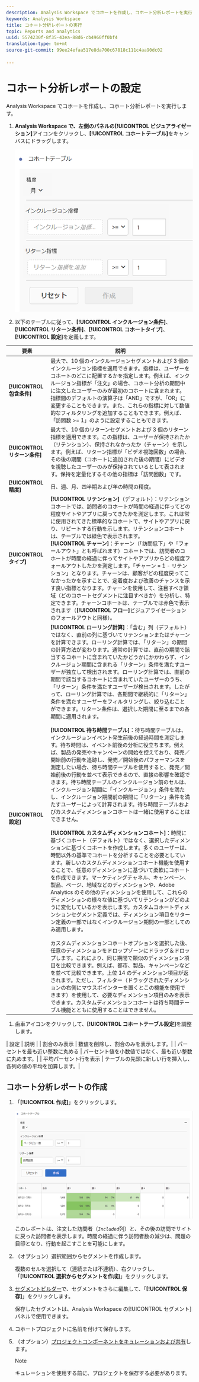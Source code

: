 ```yaml
---
description: Analysis Workspace でコホートを作成し、コホート分析レポートを実行します。
keywords: Analysis Workspace
title: コホート分析レポートの実行
topic: Reports and analytics
uuid: 5574230f-8f35-43ea-88d6-cb4960ff0bf4
translation-type: tm+mt
source-git-commit: 99ee24efaa517e8da700c67818c111c4aa90dc02

---
```



# コホート分析レポートの設定

Analysis Workspace でコホートを作成し、コホート分析レポートを実行します。

1. **Analysis Workspace で、左側のパネルの[!UICONTROL ビジュアライゼーション]**&#x200B;アイコンをクリックし、**[!UICONTROL コホートテーブル]**&#x200B;をキャンバスにドラッグします。

   ![](assets/cohort-table.png)

1. 以下のテーブルに従って、**[!UICONTROL インクルージョン条件]**、**[!UICONTROL リターン条件]**、**[!UICONTROL コホートタイプ]**、**[!UICONTROL 設定]**&#x200B;を定義します。

| 要素 | 説明 |
|--- |--- |
| **[!UICONTROL 包含条件]** | 最大で、10 個のインクルージョンセグメントおよび 3 個のインクルージョン指標を適用できます。指標は、ユーザーをコホートのどこに配置するかを指定します。例えば、インクルージョン指標が「注文」の場合、コホート分析の期間中に注文したユーザーのみが最初のコホートに含まれます。<br>指標間のデフォルトの演算子は「AND」ですが、「OR」に変更することもできます。また、これらの指標に対して数値的なフィルタリングを追加することもできます。例えば、「訪問数 &gt;= 1」のように設定することもできます。</br> |
| **[!UICONTROL リターン条件]** | 最大で、10 個のリターンセグメントおよび 3 個のリターン指標を適用できます。この指標は、ユーザーが保持されたか（リテンション）、保持されなかったか（チャーン）を示します。例えば、リターン指標が「ビデオ視聴回数」の場合、その後の期間（コホートに追加された後の期間）にビデオを視聴したユーザーのみが保持されているとして表されます。保持を定量化するその他の指標は「訪問回数」です。 |
| **[!UICONTROL 精度]** | 日、週、月、四半期および年の時間の精度。 |
| **[!UICONTROL タイプ]** | **[!UICONTROL リテンション]**（デフォルト）：リテンションコホートでは、訪問者のコホートが時間の経過に伴ってどの程度サイトやアプリに戻ってきたかを測定します。これは常に使用されてきた標準的なコホートで、サイトやアプリに戻り、リピートする行動を示します。リテンションコホートは、テーブルでは緑色で表示されます。<br>**[!UICONTROL チャーン]**：チャーン（「訪問低下」や「フォールアウト」とも呼ばれます）コホートでは、訪問者のコホートが時間の経過に伴ってサイトやアプリからどの程度フォールアウトしたかを測定します。「チャーン = 1 - リテンション」となります。チャーンは、顧客がどの程度戻ってこなかったかを示すことで、定着度および改善のチャンスを示す良い指標となります。チャーンを使用して、注目すべき領域（どのコホートセグメントに注目すべきか）を分析し、特定できます。チャーンコホートは、テーブルでは赤色で表示されます（**[!UICONTROL フロー]**&#x200B;ビジュアライゼーションのフォールアウトと同様）。</br> |
| **[!UICONTROL 設定]** | **[!UICONTROL ローリング計算]**：「含む」列（デフォルト）ではなく、直前の列に基づいてリテンションまたはチャーンを計算できます。ローリング計算では、「リターン」の期間の計算方法が変わります。通常の計算では、直前の期間で該当するコホートに含まれていたかどうかにかかわらず、インクルージョン期間に含まれる「リターン」条件を満たすユーザーが独立して検出されます。ローリング計算では、直前の期間で該当するコホートに含まれていたユーザーのうち、「リターン」条件を満たすユーザーが検出されます。したがって、ローリング計算では、各期間で継続的に「リターン」条件を満たすユーザーをフィルタリングし、絞り込むことができます。リターン条件は、選択した期間に至るまでの各期間に適用されます。</br><br>**[!UICONTROL 待ち時間テーブル]**：待ち時間テーブルは、インクルージョンイベント発生前後の経過時間を測定します。待ち時間は、イベント前後の分析に役立ちます。例えば、製品の発売やキャンペーンの開始を控えており、発売／開始前の行動を追跡し、発売／開始後のパフォーマンスを測定したい場合、待ち時間テーブルを使用すると、発売／開始前後の行動を並べて表示できるので、直接の影響を確認できます。待ち時間テーブルのインクルージョン前のセルは、インクルージョン期間に「インクルージョン」条件を満たし、インクルージョン期間前の期間に「リターン」条件を満たすユーザーによって計算されます。待ち時間テーブルおよびカスタムディメンションコホートは一緒に使用することはできません。</br><br>**[!UICONTROL カスタムディメンションコホート]**：時間に基づくコホート（デフォルト）ではなく、選択したディメンションに基づくコホートを作成します。多くのユーザーは、時間以外の基準でコホートを分析することを必要としています。新しいカスタムディメンションコホート機能を使用することで、任意のディメンションに基づいて柔軟にコホートを作成できます。マーケティングチャネル、キャンペーン、製品、ページ、地域などのディメンションや、Adobe Analytics のその他のディメンションを使用して、これらのディメンションの様々な値に基づいてリテンションがどのように変化しているかを表示します。カスタムコホートディメンションセグメント定義では、ディメンション項目をリターン定義の一部ではなくインクルージョン期間の一部としてのみ適用します。</br><br>カスタムディメンションコホートオプションを選択した後、任意のディメンションをドロップゾーンにドラッグ＆ドロップします。これにより、同じ期間で類似のディメンション項目を比較できます。例えば、都市、製品、キャンペーンなどを並べて比較できます。上位 14 のディメンション項目が返されます。ただし、フィルター（ドラッグされたディメンションの右側にマウスポインターを置くとこの機能を使用できます）を使用して、必要なディメンション項目のみを表示できます。カスタムディメンションコホートは待ち時間テーブル機能とともに使用することはできません。</br> |

1. 歯車アイコンをクリックして、**[!UICONTROL コホートテーブル設定]**&#x200B;を調整します。

| 設定 | 説明 |
| 割合のみ表示 | 数値を削除し、割合のみを表示します。|
| パーセントを最も近い整数に丸める | パーセント値を小数値ではなく、最も近い整数に丸めます。|
| 平均パーセント行を表示 | テーブルの先頭に新しい行を挿入し、各列の値の平均を加算します。|

## コホート分析レポートの作成

1. 「**[!UICONTROL 作成]**」をクリックします。

   ![手順の結果](assets/cohort-report.png)

   このレポートは、注文した訪問者（*`Included`*&#x200B;列）と、その後の訪問でサイトに戻った訪問者を表示します。時間の経過に伴う訪問者数の減少は、問題の目印となり、行動を起こすことを可能にします。
1. （オプション）選択範囲からセグメントを作成します。

   複数のセルを選択して（連続または不連続）、右クリックし、「**[!UICONTROL 選択からセグメントを作成]**」をクリックします。

1. [セグメントビルダー](https://marketing.adobe.com/resources/help/en_US/analytics/segment/seg_build.html)で、セグメントをさらに編集して、「**[!UICONTROL 保存]**」をクリックします。

   保存したセグメントは、Analysis Workspace の[!UICONTROL セグメント]パネルで使用できます。
1. コホートプロジェクトに名前を付けて保存します。
1. （オプション）[プロジェクトコンポーネントをキュレーションおよび共有](/help/analyze/analysis-workspace/curate-share/curate.md)します。

   >[!NOTE]
   >
   >キュレーションを使用する前に、プロジェクトを保存する必要があります。

